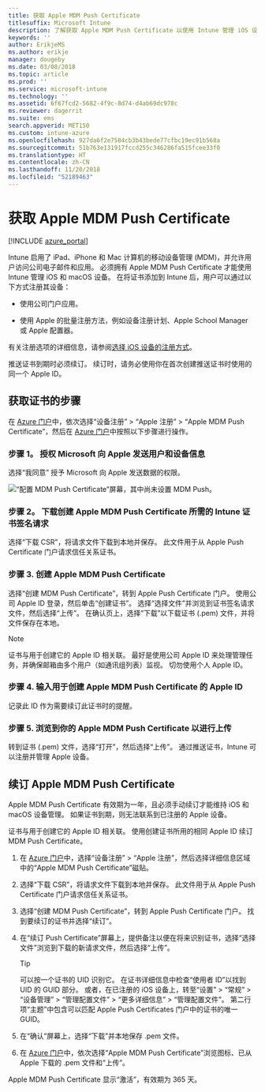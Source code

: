 ```yaml
---
title: 获取 Apple MDM Push Certificate
titlesuffix: Microsoft Intune
description: 了解获取 Apple MDM Push Certificate 以使用 Intune 管理 iOS 设备的步骤。
keywords: ''
author: ErikjeMS
ms.author: erikje
manager: dougeby
ms.date: 03/08/2018
ms.topic: article
ms.prod: ''
ms.service: microsoft-intune
ms.technology: ''
ms.assetid: 6f67fcd2-5682-4f9c-8d74-d4ab69dc978c
ms.reviewer: dagerrit
ms.suite: ems
search.appverid: MET150
ms.custom: intune-azure
ms.openlocfilehash: 927da6f2e7584cb3b43bede77cfbc19ec91b568a
ms.sourcegitcommit: 51b763e131917fccd255c346286fa515fcee33f0
ms.translationtype: HT
ms.contentlocale: zh-CN
ms.lasthandoff: 11/20/2018
ms.locfileid: "52189463"
---
```

# <a name="get-an-apple-mdm-push-certificate"></a>获取 Apple MDM Push Certificate

[!INCLUDE [azure_portal](./includes/azure_portal.md)]

Intune 启用了 iPad、iPhone 和 Mac 计算机的移动设备管理 (MDM)，并允许用户访问公司电子邮件和应用。 必须拥有 Apple MDM Push Certificate 才能使用 Intune 管理 iOS 和 macOS 设备。 在将证书添加到 Intune 后，用户可以通过以下方式注册其设备：

- 使用公司门户应用。

- 使用 Apple 的批量注册方法，例如设备注册计划、Apple School Manager 或 Apple 配置器。

有关注册选项的详细信息，请参阅[选择 iOS 设备的注册方式](enrollment-method-choose-ios.md)。

推送证书到期时必须续订。 续订时，请务必使用你在首次创建推送证书时使用的同一个 Apple ID。


## <a name="steps-to-get-your-certificate"></a>获取证书的步骤
在 [Azure 门户](https://portal.azure.com)中，依次选择“设备注册” > “Apple 注册” > “Apple MDM Push Certificate”，然后在 [Azure 门户](https://portal.azure.com)中按照以下步骤进行操作。

### <a name="step-1-grant-microsoft-permission-to-send-user-and-device-information-to-apple"></a>步骤 1。 授权 Microsoft 向 Apple 发送用户和设备信息
选择“我同意” 授予 Microsoft 向 Apple 发送数据的权限。

![“配置 MDM Push Certificate”屏幕，其中尚未设置 MDM Push。](./media/create-mdm-push-certificate.png)

### <a name="step-2-download-the-intune-certificate-signing-request-required-to-create-an-apple-mdm-push-certificate"></a>步骤 2。 下载创建 Apple MDM Push Certificate 所需的 Intune 证书签名请求
选择“下载 CSR”，将请求文件下载到本地并保存。 此文件用于从 Apple Push Certificate 门户请求信任关系证书。

  ### <a name="step-3-create-an-apple-mdm-push-certificate"></a>步骤 3. 创建 Apple MDM Push Certificate
选择“创建 MDM Push Certificate”，转到 Apple Push Certificate 门户。 使用公司 Apple ID 登录，然后单击“创建证书”。 选择“选择文件”并浏览到证书签名请求文件，然后选择“上传”。 在确认页上，选择“下载”以下载证书 (.pem) 文件，并将文件保存在本地。

> [!NOTE]
> 证书与用于创建它的 Apple ID 相关联。 最好是使用公司 Apple ID 来处理管理任务，并确保邮箱由多个用户（如通讯组列表）监视。 切勿使用个人 Apple ID。

### <a name="step-4-enter-the-apple-id-used-to-create-your-apple-mdm-push-certificate"></a>步骤 4. 输入用于创建 Apple MDM Push Certificate 的 Apple ID
记录此 ID 作为需要续订此证书时的提醒。

### <a name="step-5-browse-to-your-apple-mdm-push-certificate-to-upload"></a>步骤 5. 浏览到你的 Apple MDM Push Certificate 以进行上传
转到证书 (.pem) 文件，选择“打开”，然后选择“上传”。 通过推送证书，Intune 可以注册并管理 Apple 设备。

## <a name="renew-apple-mdm-push-certificate"></a>续订 Apple MDM Push Certificate
Apple MDM Push Certificate 有效期为一年，且必须手动续订才能维持 iOS 和 macOS 设备管理。 如果证书到期，则无法联系到已注册的 Apple 设备。

证书与用于创建它的 Apple ID 相关联。 使用创建证书所用的相同 Apple ID 续订 MDM Push Certificate。

1. 在 [Azure 门户](https://portal.azure.com)中，选择“设备注册” > “Apple 注册”，然后选择详细信息区域中的“Apple MDM Push Certificate”磁贴。
2. 选择“下载 CSR”，将请求文件下载到本地并保存。 此文件用于从 Apple Push Certificate 门户请求信任关系证书。
3. 选择“创建 MDM Push Certificate”，转到 Apple Push Certificate 门户。 找到要续订的证书并选择“续订”。
4. 在“续订 Push Certificate”屏幕上，提供备注以便在将来识别证书，选择“选择文件”浏览到下载的新请求文件，然后选择“上传”。
   > [!TIP]
   > 可以按一个证书的 UID 识别它。 在证书详细信息中检查“使用者 ID”以找到 UID 的 GUID 部分。 或者，在已注册的 iOS 设备上，转至“设置” > “常规” > “设备管理” > “管理配置文件” > “更多详细信息” > “管理配置文件”。 第二行项“主题”中包含可以匹配 Apple Push Certificates 门户中的证书的唯一 GUID。
 
6. 在“确认”屏幕上，选择“下载”并本地保存 .pem 文件。
7. 在 [Azure 门户](https://portal.azure.com)中，依次选择“Apple MDM Push Certificate”浏览图标、已从 Apple 下载的 .pem 文件和“上传”。

Apple MDM Push Certificate 显示“激活”，有效期为 365 天。
